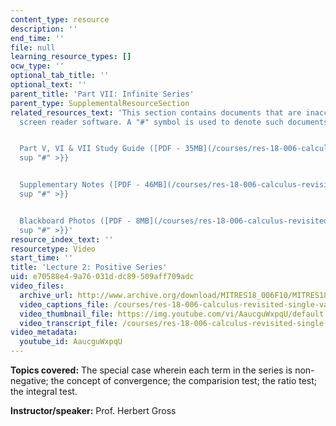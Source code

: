 ```yaml
---
content_type: resource
description: ''
end_time: ''
file: null
learning_resource_types: []
ocw_type: ''
optional_tab_title: ''
optional_text: ''
parent_title: 'Part VII: Infinite Series'
parent_type: SupplementalResourceSection
related_resources_text: 'This section contains documents that are inaccessible to
  screen reader software. A "#" symbol is used to denote such documents.


  Part V, VI & VII Study Guide ([PDF - 35MB](/courses/res-18-006-calculus-revisited-single-variable-calculus-fall-2010/resources/mitres_18_006_study_5_6_7)){{<
  sup "#" >}}


  Supplementary Notes ([PDF - 46MB](/courses/res-18-006-calculus-revisited-single-variable-calculus-fall-2010/resources/mitres_18_006_supp_notes-1)){{<
  sup "#" >}}


  Blackboard Photos ([PDF - 8MB](/courses/res-18-006-calculus-revisited-single-variable-calculus-fall-2010/resources/mitres_18_006_blackboard-1)){{<
  sup "#" >}}'
resource_index_text: ''
resourcetype: Video
start_time: ''
title: 'Lecture 2: Positive Series'
uid: e70588e4-9a76-031d-dc89-509aff709adc
video_files:
  archive_url: http://www.archive.org/download/MITRES18_006F10/MITRES18_006F10_26_0702_300k.mp4
  video_captions_file: /courses/res-18-006-calculus-revisited-single-variable-calculus-fall-2010/d848259b9d6c5b5ab05a543065cfcfb5_AaucguWxpqU.vtt
  video_thumbnail_file: https://img.youtube.com/vi/AaucguWxpqU/default.jpg
  video_transcript_file: /courses/res-18-006-calculus-revisited-single-variable-calculus-fall-2010/f6ae96265a36ac50362726c393b565d3_AaucguWxpqU.pdf
video_metadata:
  youtube_id: AaucguWxpqU
---
```


**Topics covered:** The special case wherein each term in the series is non-negative; the concept of convergence; the comparision test; the ratio test; the integral test.

**Instructor/speaker:** Prof. Herbert Gross

